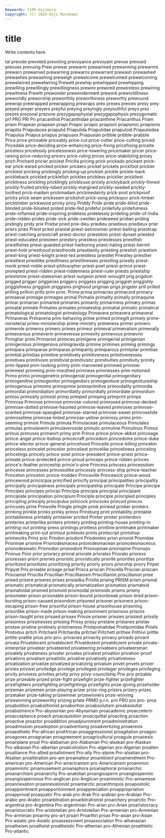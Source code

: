 ```yaml
---
Keywords: 7199 kojimura
Copyright: (C) 2024 Koji Murakami
---
```


# title

Write contents here.



tal prevote prevoted prevoting prevoyance prevoyant prevue prevued prevues
prevuing Prew prewar prewarm prewarmed prewarming prewarms prewarn prewarned prewarning
prewarns prewarrant prewash prewashed prewashes prewashing preweigh prewelcome prewelcomed prewelcoming
prewelwired prewelwiring Prewett prewhip prewhipped prewhipping prewilling prewillingly prewillingness prewire
prewired prewireless prewiring prewitness Prewitt prewonder prewonderment prework preworldliness preworldly
preworship preworthily preworthiness preworthy prewound prewrap prewrapped prewrapping prewraps prex
prexes prexies prexy prey preyed preyer preyers preyful preying preyingly
preyouthful preys prez prezes prezonal prezone prezygapophysial prezygapophysis prezygomatic prf
PRG PRI Pri priacanthid Priacanthidae priacanthine Priacanthus Priam priam Priapean
priapean priapi Priapic priapic priapism priapismic priapisms priapitis Priapulacea priapulid
Priapulida Priapulidae priapuloid Priapuloidea Priapulus Priapus priapus priapuses Priapusian pribble
pribble-prabble Price price priceable priceably price-cut price-cutter price-cutting priced Pricedale
price-deciding price-enhancing price-fixing pricefixing priceite priceless pricelessly pricelessness price-lowering pricemaker
pricer price-raising price-reducing pricers price-ruling prices price-stabilizing pricey prich Prichard
pricier priciest Pricilla pricing prick prickado prickant prick-ear prick-eared pricked
pricker prickers pricket prickets prickfoot prickier prickiest pricking prickingly pricking-up
prickish prickle prickle-back prickleback prickled pricklefish prickles prickless pricklier prickliest
prickliness prickling pricklingly pricklouse prickly pricklyback prickly-finned prickly-fruited prickly-lobed prickly-margined
prickly-seeded prickly-toothed prick-madam prickmadam prickmedainty prick-post prickproof pricks prick-seam prickseam
prickshot prick-song prickspur prick-timber pricktimber prickwood pricky pricy Priddy Pride
pride pride-blind pride-blinded pride-bloated prided pride-fed prideful pridefully pridefulness pride-inflamed
pride-inspiring prideless pridelessly prideling pride-of-India pride-ridden prides pride-sick pride-swollen prideweed
pridian priding pridingly pridy prie Priebe pried prie-dieu priedieu priedieus
priedieux prier priers pries Priest priest priestal priest-astronomer priest-baiting priestcap
priest-catching priestcraft priest-doctor priestdom priest-dynast priested priest-educated priesteen priestery priestess
priestesses priestfish priestfishes priest-guarded priest-harboring priest-hating priest-hermit priest-hole priesthood priesthoods
priestianity priesting priestish priestism priest-king priest-knight priest-led priestless priestlet Priestley
priestlier priestliest priestlike priestliness priestlinesses priestling priestly priest-monk priest-noble priest-philosopher
priest-poet priest-prince priest-prompted priest-ridden priest-riddenness priest-ruler priests priestship priestshire priest-statesman
priest-surgeon priest-wrought prig prigdom prigged prigger priggeries priggery priggess prigging
priggish priggishly priggishness priggism priggisms prighood prigman prigs prigster prill
prilled prilling prillion prills prim prim. Prima prima primacies primacord
primacy primaeval primage primages primal Primalia primality primally primaquine primar
primarian primaried primaries primarily primariness primary primas primatal primate Primates
primates primateship primatial primatic primatical primatological primatologist primatology Primavera primavera
primaveral Primaveras Primaveria prim-behaving prime primed primegilt primely prime-ministerial prime-ministership
prime-ministry primeness primer primero primerole primeros primers primes primeur primeval
primevalism primevally primevarous primeverin primeverose primevity primevous primevrin Primghar primi
Primianist primices primigene primigenial primigenian primigenious primigenous primigravida primine primines
priming primings primipara primiparae primiparas primiparity primiparous primipilar primitiae primitial
primitias primitive primitively primitiveness primitivenesses primitives primitivism primitivist primitivistic primitivities
primitivity primity prim-lipped prim-looking primly prim-mannered primmed primmer primmest primming
prim-mouthed primness primnesses prim-notioned Primo primo primogenetrix primogenial primogenital primogenitary
primogenitive primogenitor primogenitors primogeniture primogenitureship primogenous primomo primoprime primoprimitive primordality
primordia primordial primordialism primordiality primordially primordiate primordium primos primosity primost
primp primped primping primprint primps Primrosa Primrose primrose primrose-colored primrosed
primrose-decked primrose-dotted primrose-haunted primrose-leaved primroses primrose-scented primrose-spangled primrose-starred primrose-sweet primrosetide
primrosetime primrose-tinted primrose-yellow primrosy prims prim-seeming primsie Primula primula Primulaceae
primulaceous Primulales primulas primulaverin primulaveroside primulic primuline Primulinus Primus primus
primuses primwort primy prin Prince prince prince-abbot princeage prince-angel prince-bishop
princecraft princedom princedoms prince-duke prince-elector prince-general princehood Princeite prince-killing princekin
princeless princelet princelier princeliest princelike princeliness princeling princelings princely prince-poet
prince-president prince-priest prince-primate prince-protected prince-proud princeps prince-ridden princes prince's-feather princeship
prince's-pine Princess princess princessdom princesse princesses princesslike princessly princess-ship prince-teacher
Princeton princeton prince-trodden Princeville Princewick prince-wood princewood princicipia princified princify
principal principalities principality principally principalness principals principalship principate Principe principe
Principes principes principi Principia principia principial principiant principiate principiation principium
Principle principle principled principles principling principly principulus princock princocks princod
princox princoxes prine Prineville Pringle pringle prink prinked prinker prinkers
prinking prinkle prinks prinky prinos Prinsburg print printability printable printableness
printably printanier printed Printer printer printerdom printeries printerlike printers printery
printing printing-house printing-in printing-out printing-press printings printless printline printmake printmaker
printmaking print-out printout printouts prints printscript printshop printworks Prinz prio
Priodon priodont Priodontes prion prionid Prionidae Prioninae prionine Prionodesmacea prionodesmacean
prionodesmaceous prionodesmatic Prionodon prionodont Prionopinae prionopine Prionops Prionus Prior prior
prioracy prioral priorate priorates Priorato prioress prioresses priori priories prioristic
prioristically priorite priorities prioritize prioritized prioritizes prioritizing priority priorly priors
priorship priory Pripet Pripyat Pris prisable prisage prisal Prisca priscan
Priscella Priscian priscian Priscianist Priscilla Priscillian Priscillianism Priscillianist priscillianist prise
prised prisere priseres prises prisiadka Prisilla prising PRISM prism prismal
prismatic prismatical prismatically prismatization prismatize prismatoid prismatoidal prismed prismoid prismoidal
prismoids prisms prismy prisometer prison prisonable prison-bound prisonbreak prison-bred prison-bursting
prison-caused prisondom prisoned prisoner prisoners prison-escaping prison-free prisonful prison-house prisonhouse
prisoning prisonlike prison-made prison-making prisonment prisonous prisons prison-taught priss prissed
prisses Prissie prissier prissies prissiest prissily prissiness prissinesses prissing Prissy
prissy pristane pristanes pristav pristaw pristine pristinely pristineness Pristipomatidae Pristipomidae
Pristis Pristodus pritch Pritchard Pritchardia pritchel Pritchett prithee Prithivi prittle
prittle-prattle prius priv priv. privacies privacity privacy privado privant privata
Privatdocent privatdocent Privatdozent privatdozent private private-enterprise privateer privateered privateering privateers
privateersman privately privateness privater privates privatest privation privation-proof privations privatism
privatistic privative privatively privativeness privatization privatize privatized privatizing privatum privet
privets privier privies priviest priviledge privilege privileged privileger privileges privileging
privily priviness privities privity privy privy-councilship Prix prix prizable prize
prizeable prized prize-fight prizefight prize-fighter prizefighter prizefighters prizefighting prizefightings prizefights
prize-giving prizeholder prizeman prizemen prize-playing prizer prize-ring prizers prizery prizes
prizetaker prize-taking prizewinner prizewinners prize-winning prizewinning prizeworthy prizing prlate PRMD
p.r.n. prn PRO pro pro- proa proabolition proabolitionist proabortion proabsolutism
proabsolutist proabstinence Pro-abyssinian pro-Abyssinian proacademic proaccelerin proacceptance proach proacquisition proacquittal
proacting proaction proactive proactor proaddition proadjournment proadministration proadmission proadoption proadvertising
proadvertizing proaeresis proaesthetic Pro-african proAfrican proaggressionist proagitation proagon proagones proagrarian
proagreement proagricultural proagule proairesis proairplane proal Pro-alabaman pro-Alabaman Pro-alaskan pro-Alaskan
Pro-albanian Pro-albertan proalcoholism Pro-algerian pro-Algerian proalien proalliance Pro-allied proallotment Pro-ally
Pro-alpine Pro-alsatian pro-Alsatian proalteration pro-am proamateur proambient proamendment Pro-american pro-American
Pro-americanism pro-Americanism proamnion proamniotic proamusement proanaphora proanaphoral proanarchic proanarchism proanarchy
Pro-anatolian proangiosperm proangiospermic proangiospermous Pro-anglican pro-Anglican proanimistic Pro-annamese proannexation proannexationist
proantarctic proanthropos proapostolic proappointment proapportionment proappreciation proappropriation proapproval proaquatic Pro-arab
pro-Arab Pro-arabian pro-Arabian Pro-arabic pro-Arabic proarbitration proarbitrationist proarchery proarctic Pro-argentina
pro-Argentina Pro-argentinian Pro-arian pro-Arian proaristocracy proaristocratic Pro-aristotelian pro-Aristotelian Pro-armenian pro-Armenian
Pro-arminian proarmy pro-art proart Proarthri proas Pro-asian pro-Asian Pro-asiatic pro-Asiatic
proassessment proassociation Pro-athanasian proatheism proatheist proatheistic Pro-athenian pro-Athenian proathletic Pro-atlantic
